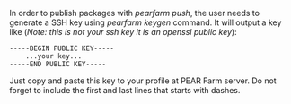 In order to publish packages with _*pearfarm push*_, the user needs to generate a SSH key using _*pearfarm keygen*_ command. It will output a key like (*Note: this is not your ssh key it is an openssl public key*):

	-----BEGIN PUBLIC KEY-----
    	...your key...
	-----END PUBLIC KEY-----

Just copy and paste this key to your profile at PEAR Farm server. Do not forget to include the first and last lines that starts with dashes.
